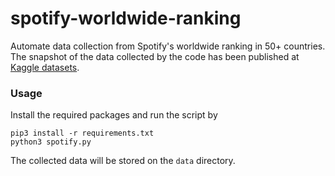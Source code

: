 # spotify-worldwide-ranking
Automate data collection from Spotify's worldwide ranking in 50+ countries. The snapshot of the data collected by the code has been published at [Kaggle datasets](https://www.kaggle.com/edumucelli/spotifys-worldwide-daily-song-ranking).


### Usage

Install the required packages and run the script by
```
pip3 install -r requirements.txt
python3 spotify.py
```

The collected data will be stored on the `data` directory.
